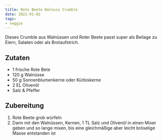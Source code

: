 ```yaml
---
title: Rote Beete Walnuss Crumble
date: 2022-01-02
tags:
- veggie
---
```


Dieses Crumble aus Walnüssen und Roter Beete passt super als Beilage zu Eiern, Salaten oder als Brotaufstrich.

## Zutaten
- 1 frische Rote Bete
- 120 g Walnüsse
- 50 g Sonnenblumenkerne oder Kürbiskerne
- 2 EL Olivenöl
- Salz & Pfeffer

## Zubereitung
1. Rote Beete grob würfeln
2. Dann mit den Walnüssen, Kernen, 1 TL Salz und Olivenöl in einen Mixer geben und so lange mixen, bis eine gleichmäßige aber leicht bröselige Masse entstanden ist
